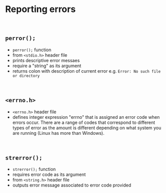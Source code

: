 # Reporting errors

<br>

## `perror();`

- `perror();` function
- from `<stdio.h>` header file
- prints descriptive error messaes
- require a "string" as its argument
- returns colon with description of current error e.g. `Error: No such file or directory`

<br>

## `<errno.h>`

- `<errno.h>` header file
- defines integer expression "errno" that is assigned an error code when errors occur. There are a range of codes that correspond to different types of error as the amount is different depending on what system you are running (Linux has more than Windows).

<br>

## `strerror();`

- `strerror();` function
- requires error code as its argument
- from `<string.h>` header file
- outputs error message associated to error code provided